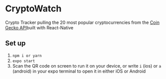 # CryptoWatch
Crypto Tracker pulling the 20 most popular cryptocurrencies from the [Coin Gecko API](https://www.coingecko.com/en/api)built with React-Native

## Set up
1. `npm i or yarn`
2. `expo start`
3. Scan the QR code on screen to run it on your device, or write `i` (ios) or `a` (android) in your expo terminal to open it in either iOS or Android